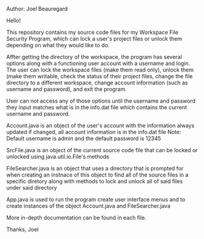 Author: Joel Beauregard

Hello!

This repository contains my source code files for my Workspace File Security Program, which can lock a user's project files or unlock them depending on what they would like to do.

Affter getting the directory of the workspace, the program has several options along with a functioning user account with a username and login. The user can lock the workspace files (make them read only), unlock them (make them writable, check the status of their project files, change the file directory to a different workspace, change account information (such as username and password), and exit the program.

User can not access any of those options until the username and password they input matches what is in the info.dat file which contains the current username and password. 

Account.java is an object of the user's account with the information always updated if changed, all account information is in the info.dat file
Note: Default username is admin and the default password is 12345

SrcFile.java is an object of the current source code file that can be locked or unlocked using java.util.io.File's methods

FileSearcher.java is an object that uses a directory that is prompted for when creating an instnace of this object to find all of the source files in a specific diretory along with methods to lock and unlock all of said files under said directory

App.java is used to run the program create user interface menus and to create instances of the object Account.java and FileSearcher.java 

More in-depth documentation can be found in each file.

Thanks,
Joel
